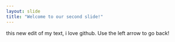 ```yaml
---
layout: slide
title: "Welcome to our second slide!"
---
```

this new edit of my text, i love github.
Use the left arrow to go back!
